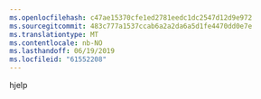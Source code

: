 ```yaml
---
ms.openlocfilehash: c47ae15370cfe1ed2781eedc1dc2547d12d9e972
ms.sourcegitcommit: 483c777a1537ccab6a2a2da6a5d1fe4470dd0e7e
ms.translationtype: MT
ms.contentlocale: nb-NO
ms.lasthandoff: 06/19/2019
ms.locfileid: "61552208"
---
```

hjelp